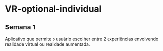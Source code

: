 # VR-optional-individual


## Semana 1
Aplicativo que permite o usuário escolher entre 2 experiências envolvendo realidade virtual ou realidade aumentada.